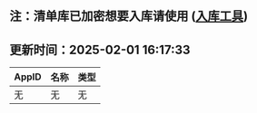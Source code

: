 ## 注：清单库已加密想要入库请使用 ([入库工具](https://github.com/BlankTMing/ManifestAutoUpdate/releases))

## 更新时间：2025-02-01 16:17:33
| AppID | 名称 | 类型  |
| :-------------------- | :----------------------------- | :----------- |
| 无 | 无 | 无 |
